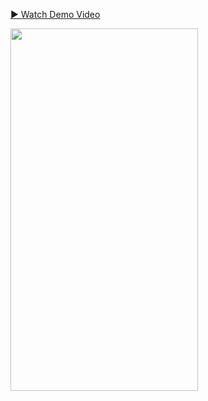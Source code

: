 [▶️ Watch Demo Video](./resources/video_2025-04-06_23-21-38.mp4)
<!--![](resources/video.gif)-->
<img src="resources/video.gif" width="300" height="580">

